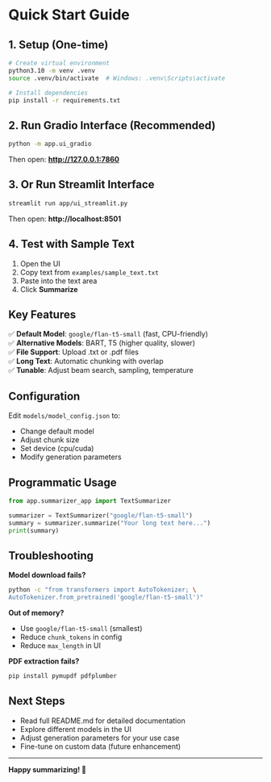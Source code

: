# Quick Start Guide

## 1. Setup (One-time)

```bash
# Create virtual environment
python3.10 -m venv .venv
source .venv/bin/activate  # Windows: .venv\Scripts\activate

# Install dependencies
pip install -r requirements.txt
```

## 2. Run Gradio Interface (Recommended)

```bash
python -m app.ui_gradio
```

Then open: **http://127.0.0.1:7860**

## 3. Or Run Streamlit Interface

```bash
streamlit run app/ui_streamlit.py
```

Then open: **http://localhost:8501**

## 4. Test with Sample Text

1. Open the UI
2. Copy text from `examples/sample_text.txt`
3. Paste into the text area
4. Click **Summarize**

## Key Features

✅ **Default Model**: `google/flan-t5-small` (fast, CPU-friendly)  
✅ **Alternative Models**: BART, T5 (higher quality, slower)  
✅ **File Support**: Upload .txt or .pdf files  
✅ **Long Text**: Automatic chunking with overlap  
✅ **Tunable**: Adjust beam search, sampling, temperature  

## Configuration

Edit `models/model_config.json` to:
- Change default model
- Adjust chunk size
- Set device (cpu/cuda)
- Modify generation parameters

## Programmatic Usage

```python
from app.summarizer_app import TextSummarizer

summarizer = TextSummarizer("google/flan-t5-small")
summary = summarizer.summarize("Your long text here...")
print(summary)
```

## Troubleshooting

**Model download fails?**
```bash
python -c "from transformers import AutoTokenizer; \
AutoTokenizer.from_pretrained('google/flan-t5-small')"
```

**Out of memory?**
- Use `google/flan-t5-small` (smallest)
- Reduce `chunk_tokens` in config
- Reduce `max_length` in UI

**PDF extraction fails?**
```bash
pip install pymupdf pdfplumber
```

## Next Steps

- Read full README.md for detailed documentation
- Explore different models in the UI
- Adjust generation parameters for your use case
- Fine-tune on custom data (future enhancement)

---

**Happy summarizing! 🚀**

